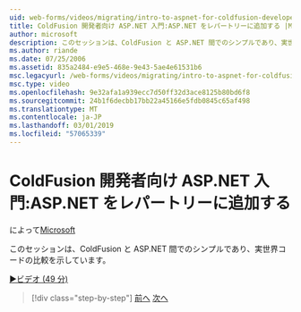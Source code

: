 ```yaml
---
uid: web-forms/videos/migrating/intro-to-aspnet-for-coldfusion-developers-adding-aspnet-to-your-repertoire
title: ColdFusion 開発者向け ASP.NET 入門:ASP.NET をレパートリーに追加する |Microsoft Docs
author: microsoft
description: このセッションは、ColdFusion と ASP.NET 間でのシンプルであり、実世界コードの比較を示しています。
ms.author: riande
ms.date: 07/25/2006
ms.assetid: 835a2484-e9e5-468e-9e43-5ae4e61531b6
msc.legacyurl: /web-forms/videos/migrating/intro-to-aspnet-for-coldfusion-developers-adding-aspnet-to-your-repertoire
msc.type: video
ms.openlocfilehash: 9e32afa1a939ecc7d50ff32d3ace8125b80bd6f8
ms.sourcegitcommit: 24b1f6decbb17bb22a45166e5fdb0845c65af498
ms.translationtype: MT
ms.contentlocale: ja-JP
ms.lasthandoff: 03/01/2019
ms.locfileid: "57065339"
---
```

<a name="intro-to-aspnet-for-coldfusion-developers-adding-aspnet-to-your-repertoire"></a>ColdFusion 開発者向け ASP.NET 入門:ASP.NET をレパートリーに追加する
====================
によって[Microsoft](https://github.com/microsoft)

このセッションは、ColdFusion と ASP.NET 間でのシンプルであり、実世界コードの比較を示しています。

[&#9654;ビデオ (49 分)](https://channel9.msdn.com/Blogs/ASP-NET-Site-Videos/intro-to-aspnet-for-coldfusion-developers-adding-aspnet-to-your-repertoire)

> [!div class="step-by-step"]
> [前へ](intro-to-aspnet-for-jsp-developers-building-applications.md)
> [次へ](introduction-to-aspnet-for-coldfusion-developers-building-an-aspnet-application.md)
